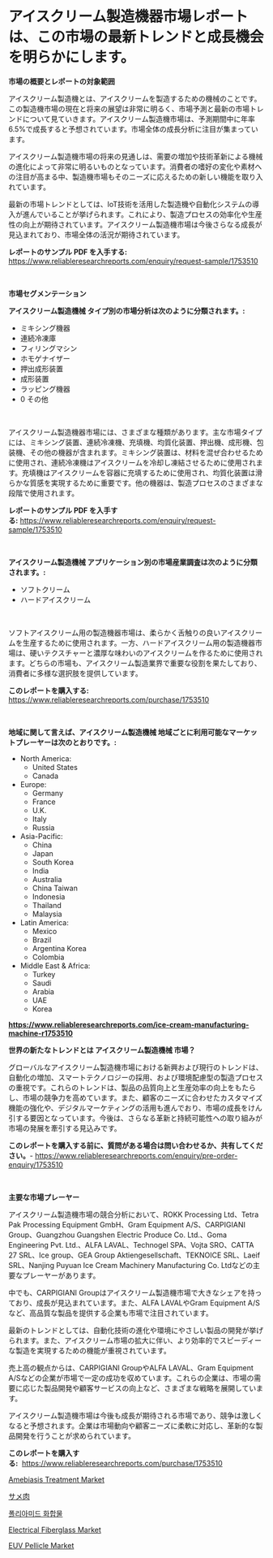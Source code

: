 <p><h1>アイスクリーム製造機器市場レポートは、この市場の最新トレンドと成長機会を明らかにします。</h1></p><p><strong>市場の概要とレポートの対象範囲</strong></p>
<p><p>アイスクリーム製造機とは、アイスクリームを製造するための機械のことです。この製造機市場の現在と将来の展望は非常に明るく、市場予測と最新の市場トレンドについて見ていきます。アイスクリーム製造機市場は、予測期間中に年率6.5%で成長すると予想されています。市場全体の成長分析に注目が集まっています。</p><p>アイスクリーム製造機市場の将来の見通しは、需要の増加や技術革新による機械の進化によって非常に明るいものとなっています。消費者の嗜好の変化や素材への注目が高まる中、製造機市場もそのニーズに応えるための新しい機能を取り入れています。</p><p>最新の市場トレンドとしては、IoT技術を活用した製造機や自動化システムの導入が進んでいることが挙げられます。これにより、製造プロセスの効率化や生産性の向上が期待されています。アイスクリーム製造機市場は今後さらなる成長が見込まれており、市場全体の活況が期待されています。</p></p>
<p><strong>レポートのサンプル PDF を入手する:</strong> <a href="https://www.reliableresearchreports.com/enquiry/request-sample/1753510">https://www.reliableresearchreports.com/enquiry/request-sample/1753510</a></p>
<p>&nbsp;</p>
<p><strong>市場セグメンテーション</strong></p>
<p><strong>アイスクリーム製造機械 タイプ別の市場分析は次のように分類されます。:</strong></p>
<p><ul><li>ミキシング機器</li><li>連続冷凍庫</li><li>フィリングマシン</li><li>ホモゲナイザー</li><li>押出成形装置</li><li>成形装置</li><li>ラッピング機器</li><li>0 その他</li></ul></p>
<p>&nbsp;</p>
<p><p>アイスクリーム製造機器市場には、さまざまな種類があります。主な市場タイプには、ミキシング装置、連続冷凍機、充填機、均質化装置、押出機、成形機、包装機、その他の機器が含まれます。ミキシング装置は、材料を混ぜ合わせるために使用され、連続冷凍機はアイスクリームを冷却し凍結させるために使用されます。充填機はアイスクリームを容器に充填するために使用され、均質化装置は滑らかな質感を実現するために重要です。他の機器は、製造プロセスのさまざまな段階で使用されます。</p></p>
<p><strong>レポートのサンプル PDF を入手する:</strong>&nbsp;<a href="https://www.reliableresearchreports.com/enquiry/request-sample/1753510">https://www.reliableresearchreports.com/enquiry/request-sample/1753510</a></p>
<p>&nbsp;</p>
<p><strong> アイスクリーム製造機械 アプリケーション別の市場産業調査は次のように分類されます。:</strong></p>
<p><ul><li>ソフトクリーム</li><li>ハードアイスクリーム</li></ul></p>
<p>&nbsp;</p>
<p><p>ソフトアイスクリーム用の製造機器市場は、柔らかく舌触りの良いアイスクリームを生産するために使用されます。一方、ハードアイスクリーム用の製造機器市場は、硬いテクスチャーと濃厚な味わいのアイスクリームを作るために使用されます。どちらの市場も、アイスクリーム製造業界で重要な役割を果たしており、消費者に多様な選択肢を提供しています。</p></p>
<p><strong>このレポートを購入する:</strong>&nbsp; <a href="https://www.reliableresearchreports.com/purchase/1753510">https://www.reliableresearchreports.com/purchase/1753510</a></p>
<p>&nbsp;</p>
<p><strong>地域に関して言えば、アイスクリーム製造機械 地域ごとに利用可能なマーケットプレーヤーは次のとおりです。:</strong></p>
<p><ul>
    <li>
        North America:
        <ul>
            <li>United States</li>
            <li>Canada</li>
        </ul>
    </li>
    <li>
        Europe:
        <ul>
            <li>Germany</li>
            <li>France</li>
            <li>U.K.</li>
            <li>Italy</li>
            <li>Russia</li>
        </ul>
    </li>
    <li>
        Asia-Pacific:
        <ul>
            <li>China</li>
            <li>Japan</li>
            <li>South Korea</li>
            <li>India</li>
            <li>Australia</li>
            <li>China Taiwan</li>
            <li>Indonesia</li>
            <li>Thailand</li>
            <li>Malaysia</li>
        </ul>
    </li>
    <li>
        Latin America:
        <ul>
            <li>Mexico</li>
            <li>Brazil</li>
            <li>Argentina Korea</li>
            <li>Colombia</li>
        </ul>
    </li>
    <li>
        Middle East & Africa:
        <ul>
            <li>Turkey</li>
            <li>Saudi</li>
            <li>Arabia</li>
            <li>UAE</li>
            <li>Korea</li>
        </ul>
    </li>
    </ul></p>
<p><strong><a href="https://www.reliableresearchreports.com/ice-cream-manufacturing-machine-r1753510">https://www.reliableresearchreports.com/ice-cream-manufacturing-machine-r1753510</a></strong>&nbsp;</p>
<p><strong>世界の新たなトレンドとは アイスクリーム製造機械 市場？</strong></p>
<p><p>グローバルなアイスクリーム製造機市場における新興および現行のトレンドは、自動化の増加、スマートテクノロジーの採用、および環境配慮型の製造プロセスの重視です。これらのトレンドは、製品の品質向上と生産効率の向上をもたらし、市場の競争力を高めています。また、顧客のニーズに合わせたカスタマイズ機能の強化や、デジタルマーケティングの活用も進んでおり、市場の成長をけん引する要因となっています。今後は、さらなる革新と持続可能性への取り組みが市場の発展を牽引する見込みです。</p></p>
<p><strong>このレポートを購入する前に、質問がある場合は問い合わせるか、共有してください。</strong>- <a href="https://www.reliableresearchreports.com/enquiry/pre-order-enquiry/1753510">https://www.reliableresearchreports.com/enquiry/pre-order-enquiry/1753510</a></p>
<p>&nbsp;</p>
<p><strong>主要な市場プレーヤー</strong></p>
<p><p>アイスクリーム製造機市場の競合分析において、ROKK Processing Ltd、Tetra Pak Processing Equipment GmbH、Gram Equipment A/S、CARPIGIANI Group、Guangzhou Guangshen Electric Produce Co. Ltd.、Goma Engineering Pvt. Ltd.、ALFA LAVAL、Technogel SPA、Vojta SRO、CATTA 27 SRL、Ice group、GEA Group Aktiengesellschaft、TEKNOICE SRL、Laeif SRL、Nanjing Puyuan Ice Cream Machinery Manufacturing Co. Ltdなどの主要なプレーヤーがあります。</p><p>中でも、CARPIGIANI Groupはアイスクリーム製造機市場で大きなシェアを持っており、成長が見込まれています。また、ALFA LAVALやGram Equipment A/Sなど、高品質な製品を提供する企業も市場で注目されています。</p><p>最新のトレンドとしては、自動化技術の進化や環境にやさしい製品の開発が挙げられます。また、アイスクリーム市場の拡大に伴い、より効率的でスピーディーな製造を実現するための機能が重視されています。</p><p>売上高の観点からは、CARPIGIANI GroupやALFA LAVAL、Gram Equipment A/Sなどの企業が市場で一定の成功を収めています。これらの企業は、市場の需要に応じた製品開発や顧客サービスの向上など、さまざまな戦略を展開しています。</p><p>アイスクリーム製造機市場は今後も成長が期待される市場であり、競争は激しくなると予想されます。企業は市場動向や顧客ニーズに柔軟に対応し、革新的な製品開発を行うことが求められています。</p></p>
<p><strong>このレポートを購入する:</strong>&nbsp;&nbsp;<a href="https://www.reliableresearchreports.com/purchase/1753510">https://www.reliableresearchreports.com/purchase/1753510</a></p>
<p><p><a href="https://github.com/dringals/Market-Research-Report-List-3/blob/main/amebiasis-treatment-market.md">Amebiasis Treatment Market</a></p><p><a href="https://medium.com/@ferneconroy11/%E3%82%B5%E3%83%A1%E8%82%89%E5%B8%82%E5%A0%B4%E3%81%AE%E3%82%B7%E3%82%A7%E3%82%A2%E3%81%AE%E9%80%B2%E5%8C%96%E3%81%A8%E5%B8%82%E5%A0%B4%E6%88%90%E9%95%B7%E3%83%88%E3%83%AC%E3%83%B3%E3%83%892024%E5%B9%B4%E3%81%8B%E3%82%892031%E5%B9%B4%E3%81%BE%E3%81%A7-1c65597d9100">サメ肉</a></p><p><a href="https://github.com/vdhdwjyp90142/Market-Research-Report-List-1/blob/main/147461923298.md">폴리아미드 화합물</a></p><p><a href="https://www.linkedin.com/pulse/electrical-fiberglass-market-size-furnishes-valuable-hmnte?trackingId=6mFZX087nNAvn4W5Go7GFA%3D%3D">Electrical Fiberglass Market</a></p><p><a href="https://www.linkedin.com/pulse/euv-pellicle-market-analysis-size-global-industry-overview-cujke?trackingId=509tIwHMfwMut2MfgQMRKg%3D%3D">EUV Pellicle Market</a></p></p>